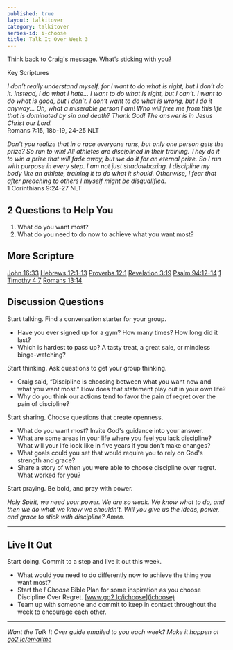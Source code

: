 ```yaml
---
published: true
layout: talkitover
category: talkitover
series-id: i-choose
title: Talk It Over Week 3
---
```


<p class="lead">Think back to Craig's message. What’s sticking with you?</p> 

Key Scriptures

_I don’t really understand myself, for I want to do what is right, but I don’t do it. Instead, I do what I hate... I want to do what is right, but I can’t. I want to do what is good, but I don’t. I don’t want to do what is wrong, but I do it anyway... Oh, what a miserable person I am! Who will free me from this life that is dominated by sin and death? Thank God! The answer is in Jesus Christ our Lord._  
Romans 7:15, 18b-19, 24-25 NLT

_Don’t you realize that in a race everyone runs, but only one person gets the prize? So run to win! All athletes are disciplined in their training. They do it to win a prize that will fade away, but we do it for an eternal prize. So I run with purpose in every step. I am not just shadowboxing. I discipline my body like an athlete, training it to do what it should. Otherwise, I fear that after preaching to others I myself might be disqualified._  
1 Corinthians 9:24-27 NLT

## 2 Questions to Help You

1. What do you want most?
2. What do you need to do now to achieve what you want most?

## More Scripture
[John 16:33](https://www.bible.com/bible/111/joh.16.33.niv)
[Hebrews 12:1-13](https://www.bible.com/bible/111/heb.12.1-13.niv)
[Proverbs 12:1](https://www.bible.com/bible/111/pro.12.1.niv)
[Revelation 3:19](https://www.bible.com/bible/111/rev.3.19.niv)
[Psalm 94:12-14](https://www.bible.com/bible/111/psa.94.12-14.niv)
[1 Timothy 4:7](https://www.bible.com/bible/111/1ti.4.7.niv)
[Romans 13:14](https://www.bible.com/bible/111/rom.13.14.niv)

## Discussion Questions
<p class="lead">Start talking. Find a conversation starter for your group.</p> 

* Have you ever signed up for a gym? How many times? How long did it last?
* Which is hardest to pass up? A tasty treat, a great sale, or mindless binge-watching?

<p class="lead">Start thinking. Ask questions to get your group thinking.</p> 

* Craig said, “Discipline is choosing between what you want now and what you want most.” How does that statement play out in your own life?
* Why do you think our actions tend to favor the pain of regret over the pain of discipline?
 
<p class="lead">Start sharing. Choose questions that create openness.</p> 

* What do you want most? Invite God's guidance into your answer.
* What are some areas in your life where you feel you lack discipline? What will your life look like in five years if you don’t make changes?
* What goals could you set that would require you to rely on God's strength and grace?
* Share a story of when you were able to choose discipline over regret. What worked for you?

<p class="lead">Start praying. Be bold, and pray with power.</p> 

_Holy Spirit, we need your power. We are so weak. We know what to do, and then we do what we know we shouldn’t. Will you give us the ideas, power, and grace to stick with discipline? Amen._

* * *

## Live It Out
<p class="lead">Start doing. Commit to a step and live it out this week.</p>

* What would you need to do differently now to achieve the thing you want most?
* Start the _I Choose_ Bible Plan for some inspiration as you choose Discipline Over Regret. [www.go2.lc/ichoose](ichoose)
* Team up with someone and commit to keep in contact throughout the week to encourage each other.

* * *

_Want the Talk It Over guide emailed to you each week? Make it happen at [go2.lc/emailme](/talkitover)_
